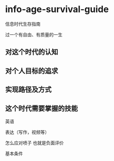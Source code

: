 # info-age-survival-guide
信息时代生存指南


过一个有自由、有质量的一生


## 对这个时代的认知


## 对个人目标的追求

## 实现路径及方式


## 这个时代需要掌握的技能

英语


表达（写作，视频等）


怎么应对喷子 也就是负面评价




基本条件
